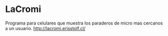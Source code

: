 # LaCromi

Programa para celulares que muestra los paraderos de micro mas cercanos a un usuario. http://lacromi.erisstolf.cl/
